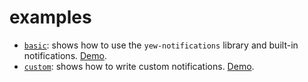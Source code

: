 
# examples

* [`basic`](./basic/): shows how to use the `yew-notifications` library and built-in notifications. [Demo](https://yn-docs.qkation.com/examples/basic/index.html).
* [`custom`](./custom/): shows how to write custom notifications. [Demo](https://yn-docs.qkation.com/examples/custom/index.html).

